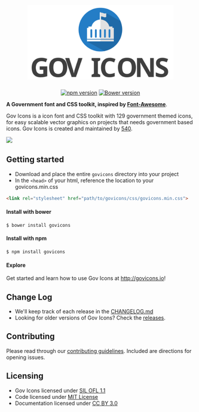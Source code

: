 <h1 align="center">
  <img src=".assets/govicons-logo.svg" alt="Gov Icons Logo" height="200"/>
</h1>

<p align="center">
<a href="https://badge.fury.io/js/govicons"><img src="https://badge.fury.io/js/govicons.svg" alt="npm version" height="18"></a> <a href="https://badge.fury.io/bo/govicons"><img src="https://badge.fury.io/bo/govicons.svg" alt="Bower version" height="18"></a>
</p>

**A Government font and CSS toolkit, inspired by [Font-Awesome](http://fontawesome.io)**.

Gov Icons is a icon font and CSS toolkit with 129 government themed icons, for easy scalable vector graphics on projects that needs government based icons. Gov Icons is created and maintained by [540](http://540.co).

![](https://media1.giphy.com/media/5ME9j9hbSJYrK/200.gif)

## Getting started

- Download and place the entire `govicons` directory into your project
- In the `<head>` of your html, reference the location to your govicons.min.css

```html
<link rel="stylesheet" href="path/to/govicons/css/govicons.min.css">
```

#### Install with bower

```shell
$ bower install govicons
```

#### Install with npm

```shell
$ npm install govicons
```

#### Explore
Get started and learn how to use Gov Icons at <http://govicons.io>!

## Change Log
- We'll keep track of each release in the [CHANGELOG.md](./CHANGELOG.md)
- Looking for older versions of Gov Icons? Check the [releases](https://github.com/540co/govicons/releases).

## Contributing
Please read through our [contributing guidelines](./CONTRIBUTING.md). Included are directions for opening issues.

## Licensing

- Gov Icons licensed under [SIL OFL 1.1](http://scripts.sil.org/cms/scripts/page.php?site_id=nrsi&id=OFL)
- Code licensed under [MIT License](http://opensource.org/licenses/mit-license.html)
- Documentation licensed under [CC BY 3.0](http://creativecommons.org/licenses/by/3.0/)

